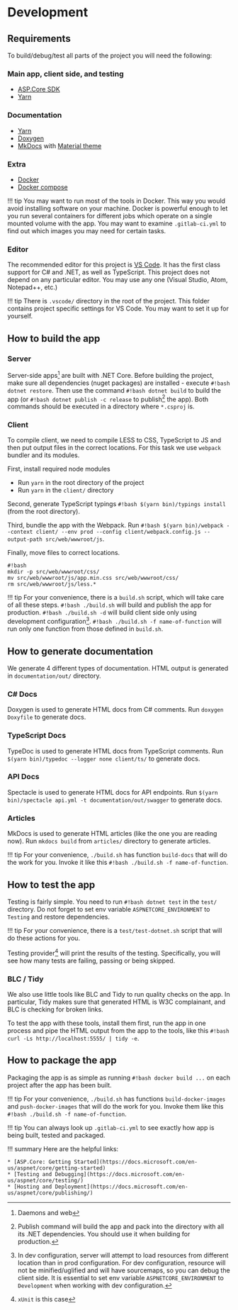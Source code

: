 # Development

## Requirements

To build/debug/test all parts of the project you will need the following:

### Main app, client side, and testing

* [ASP.Core SDK](https://www.microsoft.com/net/core)
* [Yarn](https://yarnpkg.com/en/)

### Documentation

* [Yarn](https://yarnpkg.com/en/)
* [Doxygen](http://www.doxygen.nl/)
* [MkDocs](http://www.mkdocs.org) with [Material theme](http://squidfunk.github.io/mkdocs-material/)

### Extra

* [Docker](https://www.docker.com)
* [Docker compose](https://docs.docker.com/compose/)

!!! tip
    You may want to run most of the tools in Docker.
	This way you would avoid installing software on your machine.
	Docker is powerful enough to let you run several containers for different jobs which operate on a single mounted volume with the app.
	You may want to examine `.gitlab-ci.yml` to find out which images you may need for certain tasks.

### Editor

The recommended editor for this project is [VS Code](https://code.visualstudio.com).
It has the first class support for C# and .NET, as well as TypeScript.
This project does not depend on any particular editor.
You may use any one (Visual Studio, Atom, Notepad++, etc.)

!!! tip
	There is `.vscode/` directory in the root of the project.
	This folder contains project specific settings for VS Code.
	You may want to set it up for yourself.

## How to build the app

### Server

Server-side apps[^1] are built with .NET Core.
Before building the project, make sure all dependencies (nuget packages) are installed - execute `#!bash dotnet restore`.
Then use the command `#!bash dotnet build` to build the app (or `#!bash dotnet publish -c release` to publish[^2] the app). 
Both commands should be executed in a directory where `*.csproj` is.

[^1]: Daemons and web 
[^2]: Publish command will build the app and pack into the directory with all its .NET dependencies.
You should use it when building for production.

### Client

To compile client, we need to compile LESS to CSS, TypeScript to JS and then put output files in the correct locations.
For this task we use `webpack` bundler and its modules.

First, install required node modules

* Run `yarn` in the root directory of the project
* Run `yarn` in the `client/` directory

Second, generate TypeScript typings `#!bash $(yarn bin)/typings install` (from the root directory).

Third, bundle the app with the Webpack.
Run `#!bash $(yarn bin)/webpack --context client/ --env prod --config client/webpack.config.js --output-path src/web/wwwroot/js`.

Finally, move files to correct locations.

	#!bash
	mkdir -p src/web/wwwroot/css/
	mv src/web/wwwroot/js/app.min.css src/web/wwwroot/css/
	rm src/web/wwwroot/js/less.*

!!! tip
    For your convenience, there is a `build.sh` script, which will take care of all these steps.
	`#!bash ./build.sh` will build and publish the app for production.
	`#!bash ./build.sh -d` will build client side only using development configuration[^3].
	`#!bash ./build.sh -f name-of-function` will run only one function from those defined in `build.sh`.

[^3]: In dev configuration, server will attempt to load resources from different location than in prod configuration.
For dev configuration, resource will not be minified/uglified and will have sourcemaps, so you can debug the client side.
It is essential to set env variable `ASPNETCORE_ENVIRONMENT` to `Development` when working with dev configuration.

## How to generate documentation

We generate 4 different types of documentation.
HTML output is generated in `documentation/out/` directory.

### C# Docs

Doxygen is used to generate HTML docs from C# comments.
Run `doxygen Doxyfile` to generate docs.

### TypeScript Docs

TypeDoc is used to generate HTML docs from TypeScript comments.
Run `$(yarn bin)/typedoc --logger none client/ts/` to generate docs.

### API Docs

Spectacle is used to generate HTML docs for API endpoints.
Run `$(yarn bin)/spectacle api.yml -t documentation/out/swagger` to generate docs.

### Articles

MkDocs is used to generate HTML articles (like the one you are reading now).
Run `mkdocs build` from `articles/` directory to generate articles.

!!! tip
    For your convenience, `./build.sh` has function `build-docs` that will do the work for you.
	Invoke it like this `#!bash ./build.sh -f name-of-function`.

## How to test the app

Testing is fairly simple.
You need to run `#!bash dotnet test` in the `test/` directory.
Do not forget to set env variable `ASPNETCORE_ENVIRONMENT` to `Testing` and restore dependencies.

!!! tip
    For your convenience, there is a `test/test-dotnet.sh` script that will do these actions for you.

Testing provider[^4] will print the results of the testing.
Specifically, you will see how many tests are failing, passing or being skipped.

[^4]: `xUnit` is this case

### BLC / Tidy

We also use little tools like BLC and Tidy to run quality checks on the app.
In particular, Tidy makes sure that generated HTML is W3C complainant, and BLC is checking for broken links.

To test the app with these tools, install them first, run the app in one process and pipe the HTML output from the app to the tools, like this `#!bash curl -Ls http://localhost:5555/ | tidy -e`.

## How to package the app

Packaging the app is as simple as running `#!bash docker build ...` on each project after the app has been built.

!!! tip
    For your convenience, `./build.sh` has functions `build-docker-images` and `push-docker-images` that will do the work for you.
	Invoke them like this `#!bash ./build.sh -f name-of-function`.


!!! tip
    You can always look up `.gitlab-ci.yml` to see exactly how app is being built, tested and packaged.

!!! summary
    Here are the helpful links:
	
	* [ASP.Core: Getting Started](https://docs.microsoft.com/en-us/aspnet/core/getting-started)
	* [Testing and Debugging](https://docs.microsoft.com/en-us/aspnet/core/testing/)
	* [Hosting and Deployment](https://docs.microsoft.com/en-us/aspnet/core/publishing/)

